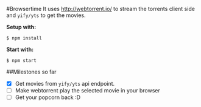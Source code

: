 #Browsertime
It uses http://webtorrent.io/ to stream the torrents client side and `yify/yts` to get the movies.


**Setup with:**  
```
$ npm install
```

**Start with:**
```
$ npm start
```


##Milestones so far
- [x] Get movies from `yify/yts` api endpoint.
- [ ] Make webtorrent play the selected movie in your browser
- [ ] Get your popcorn back :D 
